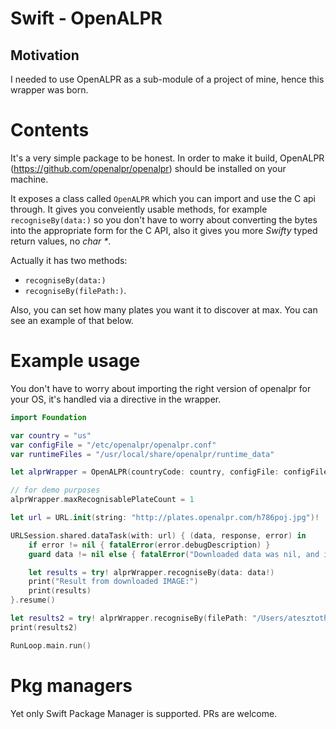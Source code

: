 # Swift - OpenALPR

## Motivation
I needed to use OpenALPR as a sub-module of a project of mine,
hence this wrapper was born.

# Contents
It's a very simple package to be honest.
In order to make it build, OpenALPR (https://github.com/openalpr/openalpr) 
should be installed on your machine.

It exposes a class called `OpenALPR` which you can import and use the C api through.
It gives you conveiently usable methods, for example `recogniseBy(data:)`
so you don't have to worry about converting the bytes into the appropriate form
for the C API, also it gives you more _Swifty_ typed return values, no _char *_.

Actually it has two methods:
- `recogniseBy(data:)`
- `recogniseBy(filePath:)`.

Also, you can set how many plates you want it to discover at max. You can see an example of that below.


# Example usage

You don't have to worry about importing the right version of openalpr for your OS, it's handled via a directive in the wrapper.

```swift
import Foundation

var country = "us"
var configFile = "/etc/openalpr/openalpr.conf"
var runtimeFiles = "/usr/local/share/openalpr/runtime_data"

let alprWrapper = OpenALPR(countryCode: country, configFile: configFile, runtimeFilesLocation: runtimeFiles)

// for demo purposes
alprWrapper.maxRecognisablePlateCount = 1

let url = URL.init(string: "http://plates.openalpr.com/h786poj.jpg")!

URLSession.shared.dataTask(with: url) { (data, response, error) in
    if error != nil { fatalError(error.debugDescription) }
    guard data != nil else { fatalError("Downloaded data was nil, and its not allowed in this example") }

    let results = try! alprWrapper.recogniseBy(data: data!)
    print("Result from downloaded IMAGE:")
    print(results)
}.resume()

let results2 = try! alprWrapper.recogniseBy(filePath: "/Users/atesztoth/h786poj.jpg")
print(results2)

RunLoop.main.run()
```

# Pkg managers
Yet only Swift Package Manager is supported. PRs are welcome.
